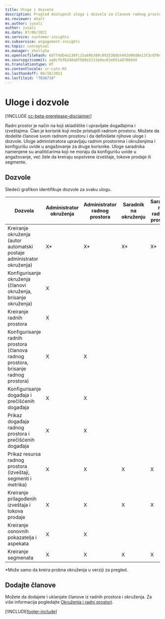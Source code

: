 ```yaml
---
title: Uloge i dozvole
description: Pregled dostupnih uloga i dozvola za članove radnog prostora.
ms.reviewer: mhart
ms.author: jusali
author: jusali
ms.date: 07/06/2021
ms.service: customer-insights
ms.subservice: engagement-insights
ms.topic: conceptual
ms.manager: shellyha
ms.openlocfilehash: 6d7f4db4a130fc15a69b380c892538db5492d96d8e13f3c070c6a6b9bd098371
ms.sourcegitcommit: aa0cfbf6240a9f560e3131bdec63e051a8786dd4
ms.translationtype: HT
ms.contentlocale: sr-Latn-RS
ms.lasthandoff: 08/10/2021
ms.locfileid: "7036710"
---
```

# <a name="roles-and-permissions"></a>Uloge i dozvole

[!INCLUDE [cc-beta-prerelease-disclaimer](includes/cc-beta-prerelease-disclaimer.md)]

Radni prostor je način na koji skladištite i upravljate događajima i izveštajima. Član je korisnik koji može pristupiti radnom prostoru. Možete da dodelite članove svom radnom prostoru i da definišete njihove uloge i dozvole. Uloge administratora upravljaju radnim prostorima i okruženjima i konfigurišu uvide u angažovanje za druge korisnike. Uloge saradnika namenjene su analitičarima koji ne moraju da konfigurišu uvide u angažovanje, već žele da kreiraju sopstvene izveštaje, tokove prodaje ili segmente.

## <a name="permissions"></a>Dozvole
  
Sledeći grafikon identifikuje dozvole za svaku ulogu. 

| Dozvola | Administrator okruženja | Administrator radnog prostora | Saradnik na okruženju | Saradnik na radnom prostoru | 
|--|--|--|--|--|
| Kreiranje okruženja (autor automatski postaje administrator okruženja) | X* | X* | X* | X* |  
| Konfigurisanje okruženja (članovi okruženja, brisanje okruženja) | X |  |  |  |  
| Kreiranje radnih prostora | X |  |  |  |  
| Konfigurisanje radnih prostora (članova radnog prostora, brisanje radnog prostora) | X | X |  |  |  
| Konfigurisanje događaja i prečišćenih događaja | X | X | |  |  
| Prikaz događaja radnog prostora i prečišćenih događaja | X | X | |  |  
| Prikaz resursa radnog prostora (izveštaji, segmenti i metrika)| X | X | X | X |  
| Kreiranje prilagođenih izveštaja i tokova prodaje | X | X | X | X |  
| Kreiranje osnovnih pokazatelja i aspekata| X | X |  |  |  
| Kreiranje segmenata| X | X | X | X |  

*Može samo da kreira probna okruženja u verziji za pregled. 

## <a name="add-members"></a>Dodajte članove

Možete da dodajete i uklanjate članove iz radnih prostora i okruženja. Za više informacija pogledajte [Okruženja i radni prostori](manage-environments-workspaces.md).


[!INCLUDE[footer-include](../includes/footer-banner.md)]
